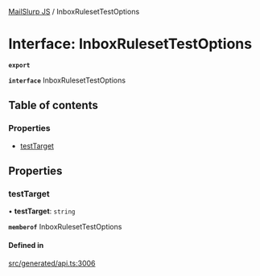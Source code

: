 [MailSlurp JS](../README.md) / InboxRulesetTestOptions

# Interface: InboxRulesetTestOptions

**`export`**

**`interface`** InboxRulesetTestOptions

## Table of contents

### Properties

- [testTarget](InboxRulesetTestOptions.md#testtarget)

## Properties

### testTarget

• **testTarget**: `string`

**`memberof`** InboxRulesetTestOptions

#### Defined in

[src/generated/api.ts:3006](https://github.com/mailslurp/mailslurp-client/blob/f0f645f/src/generated/api.ts#L3006)
